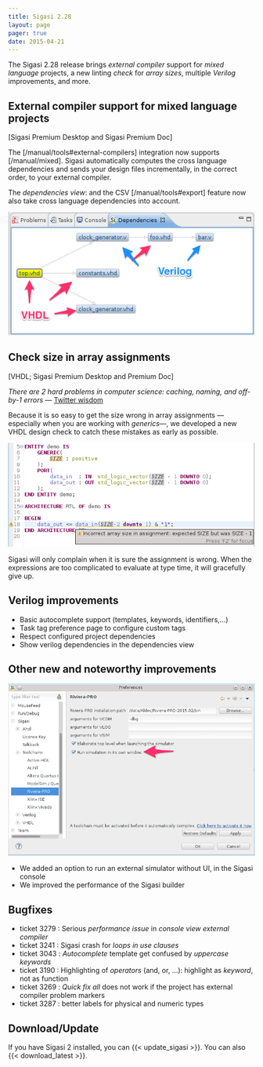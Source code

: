 ```yaml
---
title: Sigasi 2.28
layout: page
pager: true
date: 2015-04-21
---
```


The Sigasi 2.28 release brings *external compiler* support for *mixed language* projects, a new linting *check* for *array sizes*, multiple *Verilog* improvements, and more.

## External compiler support for mixed language projects 
\[Sigasi Premium Desktop and Sigasi Premium Doc\]

The [/manual/tools#external-compilers] integration now supports [/manual/mixed]. Sigasi automatically computes the cross language dependencies and sends your design files incrementally, in the correct order, to your external compiler. 

The *dependencies view*: and the CSV [/manual/tools#export] feature now also take cross language dependencies into account. 

![Dependencies View](2.28/dependencies.png "Dependencies View")

## Check size in array assignments 
\[VHDL; Sigasi Premium Desktop and Premium Doc\]

*There are *2* hard problems in computer science: *caching*, *naming*, and *off-by-1 errors** — [Twitter wisdom](https://twitter.com/codinghorror/status/506010907021828096)

Because it is so easy to get the size wrong in array assignments —especially when you are working with *generics*—, we developed a new VHDL design check to catch these mistakes as early as possible.  

![Array Size Check](2.28/array-size.png "Array Size Check")

Sigasi will only complain when it is sure the assignment is wrong. When the expressions are too complicated to evaluate at type time, it will gracefully give up.

## Verilog improvements

* Basic autocomplete support (templates, keywords, identifiers,...)
* Task tag preference page to configure custom tags
* Respect configured project dependencies
* Show verilog dependencies in the dependencies view

## Other new and noteworthy improvements

![Headless Simulation](2.28/headless-simulation.png "Headless Simulation")

* We added an option to run an external simulator without UI, in the Sigasi console
* We improved the performance of the Sigasi builder

## Bugfixes

* ticket 3279 : Serious *performance issue* in *console view external compiler*
* ticket 3241 : Sigasi crash for *loops in use clauses* 
* ticket 3043 : *Autocomplete* template get confused by *uppercase keywords*
* ticket 3190 : Highlighting of *operators* (and, or, ...): highlight as *keyword*, not as function
* ticket 3269 : *Quick fix all* does not work if the project has external compiler problem markers
* ticket 3287 : better labels for physical and numeric types

## Download/Update

If you have Sigasi 2 installed, you can {{< update_sigasi >}}. You can also {{< download_latest >}}.
